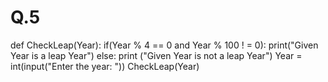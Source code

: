 # Q.5
def CheckLeap(Year):   if(Year % 4 == 0 and Year % 100 ! = 0):       print("Given Year is a leap Year")   else:       print ("Given Year is not a leap Year")   Year = int(input("Enter the year: "))      CheckLeap(Year)
